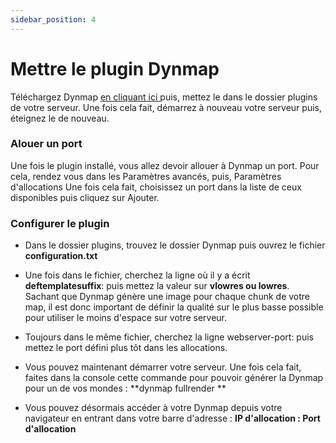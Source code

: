 ```yaml
---
sidebar_position: 4
---
```


# Mettre le plugin Dynmap

Téléchargez Dynmap [en cliquant ici ](https://www.spigotmc.org/resources/dynmap.274/) puis, mettez le dans le dossier
plugins de votre serveur. Une fois cela fait, démarrez à nouveau votre
serveur puis, éteignez le de nouveau.

### Alouer un port

Une fois le plugin installé, vous allez devoir allouer à Dynmap un port. Pour cela, rendez vous dans les Paramètres avancés, puis, Paramètres d'allocations
Une fois cela fait, choisissez un port dans la liste de ceux disponibles puis cliquez sur Ajouter.

### Configurer le plugin

- Dans le dossier plugins, trouvez le dossier Dynmap puis ouvrez le fichier **configuration.txt**

- Une fois dans le fichier, cherchez la ligne où il y a écrit **deftemplatesuffix**: puis mettez la valeur sur **vlowres ou lowres**.
Sachant que Dynmap génère une image pour chaque chunk de votre map, il est donc important de définir la qualité sur le plus basse possible pour utiliser le moins d'espace sur votre serveur.

- Toujours dans le même fichier, cherchez la ligne webserver-port: puis mettez le port défini plus tôt dans les allocations.

- Vous pouvez maintenant démarrer votre serveur. Une fois cela fait, faites dans la console cette commande pour pouvoir générer la Dynmap pour un de vos mondes : **dynmap fullrender **

- Vous pouvez désormais accéder à votre Dynmap depuis votre navigateur en entrant dans votre barre d'adresse :
**IP d'allocation : Port d'allocation**

